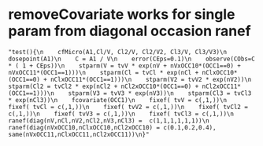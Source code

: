 # removeCovariate works for single param from diagonal occasion ranef

    "test(){\n    cfMicro(A1,Cl/V, Cl2/V, Cl2/V2, Cl3/V, Cl3/V3)\n    dosepoint(A1)\n    C = A1 / V\n    error(CEps=0.1)\n    observe(CObs=C * ( 1 + CEps))\n    stparm(V = tvV * exp(nV + nVxOCC10*(OCC1==0) + nVxOCC11*(OCC1==1)))\n    stparm(Cl = tvCl * exp(nCl + nClxOCC10*(OCC1==0) + nClxOCC11*(OCC1==1)))\n    stparm(V2 = tvV2 * exp(nV2))\n    stparm(Cl2 = tvCl2 * exp(nCl2 + nCl2xOCC10*(OCC1==0) + nCl2xOCC11*(OCC1==1)))\n    stparm(V3 = tvV3 * exp(nV3))\n    stparm(Cl3 = tvCl3 * exp(nCl3))\n    fcovariate(OCC1)\n    fixef( tvV = c(,1,))\n    fixef( tvCl = c(,1,))\n    fixef( tvV2 = c(,1,))\n    fixef( tvCl2 = c(,1,))\n    fixef( tvV3 = c(,1,))\n    fixef( tvCl3 = c(,1,))\n    ranef(diag(nV,nCl,nV2,nCl2,nV3,nCl3) =  c(1,1,1,1,1,1))\n    ranef(diag(nVxOCC10,nClxOCC10,nCl2xOCC10) = c(0.1,0.2,0.4), same(nVxOCC11,nClxOCC11,nCl2xOCC11))\n}"

